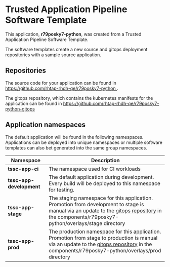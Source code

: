 # Trusted Application Pipeline Software Template

This application, **r79posky7-python**, was created from a Trusted Application Pipeline Software Template.

The software templates create a new source and gitops deployment repositories with a sample source application. 

## Repositories

The source code for your application can be found in [https://github.com/rhtap-rhdh-qe/r79posky7-python ](https://github.com/rhtap-rhdh-qe/r79posky7-python ).
 
The gitops repository, which contains the kubernetes manifests for the application can be found in 
[https://github.com/rhtap-rhdh-qe/r79posky7-python-gitops ](https://github.com/rhtap-rhdh-qe/r79posky7-python-gitops ) 

## Application namespaces 

The default application will be found in the following namespaces. Applications can be deployed into unique namespaces or multiple software templates can also bet generated into the same group namespaces.  

|  Namespace   |  Description   |  
| -------- | -------- |
| **tssc-app-ci** | The namespace used for CI workloads |
| **tssc-app-development** | The default application during development. Every build will be deployed to this namespace for testing. |
| **tssc-app-stage** | The staging namespace for this application. Promotion from development to stage is manual via an update to the [gitops repository](https://github.com/rhtap-rhdh-qe/r79posky7-python-gitops ) in the components/r79posky7-python/overlays/stage directory |
| **tssc-app-prod** | The production namespace for this application. Promotion from stage to production is manual via an update to the [gitops repository](https://github.com/rhtap-rhdh-qe/r79posky7-python-gitops ) in the components/r79posky7-python/overlays/prod directory |
